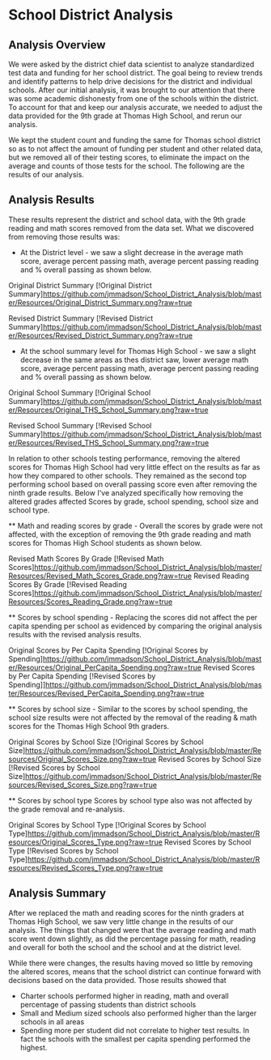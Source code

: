 # School District Analysis

## Analysis Overview 
We were asked by the district chief data scientist to analyze standardized test data and funding for her school district. The goal being to review trends and identify patterns to help drive decisions for the district and individual schools. After our initial analysis, it was brought to our attention that there was some academic dishonesty from one of the schools within the district. To account for that and keep our analysis accurate, we needed to adjust the data provided for the 9th grade at Thomas High School, and rerun our analysis. 

We kept the student count and funding the same for Thomas school district so as to not affect the amount of funding per student and other related data, but we removed all of their testing scores, to eliminate the impact on the average and counts of those tests for the school. The following are the results of our analysis. 


## Analysis Results

These results represent the district and school data, with the 9th grade reading and math scores removed from the data set. What we discovered from removing those results was: 

* At the District level - we saw a slight decrease in the average math score, average percent passing math, average percent passing reading and % overall passing as shown below. 

Original District Summary
[!Original District Summary]https://github.com/jmmadson/School_District_Analysis/blob/master/Resources/Original_District_Summary.png?raw=true 

Revised District Summary
[!Revised District Summary]https://github.com/jmmadson/School_District_Analysis/blob/master/Resources/Revised_District_Summary.png?raw=true


* At the school summary level for Thomas High School - we saw a slight decrease in the same areas as thes district saw, lower average math score, average percent passing math, average percent passing reading and % overall passing as shown below. 

Original School Summary
[!Original School Summary]https://github.com/jmmadson/School_District_Analysis/blob/master/Resources/Original_THS_School_Summary.png?raw=true 

Revised School Summary
[!Revised School Summary]https://github.com/jmmadson/School_District_Analysis/blob/master/Resources/Revised_THS_School_Summary.png?raw=true

In relation to other schools testing performance, removing the altered scores for Thomas High School had very little effect on the results as far as how they compared to other schools. They remained as the second top performing school based on overall passing score even after removing the ninth grade results. Below I've analyzed specifically how removing the altered grades affected Scores by grade, school spending, school size and school type. 


** Math and reading scores by grade - Overall the scores by grade were not affected, with the exception of removing the 9th grade reading and math scores for Thomas High School students as shown below. 

Revised Math Scores By Grade [!Revised Math Scores]https://github.com/jmmadson/School_District_Analysis/blob/master/Resources/Revised_Math_Scores_Grade.png?raw=true
Revised Reading Scores By Grade [!Revised Reading Scores]https://github.com/jmmadson/School_District_Analysis/blob/master/Resources/Scores_Reading_Grade.png?raw=true

** Scores by school spending - Replacing the scores did not affect the per capita spending per school as evidenced by comparing the original analysis results with the revised analysis results. 

Original Scores by Per Capita Spending [!Original Scores by Spending]https://github.com/jmmadson/School_District_Analysis/blob/master/Resources/Original_PerCapita_Spending.png?raw=true
Revised Scores by Per Capita Spending [!Revised Scores by Spending]]https://github.com/jmmadson/School_District_Analysis/blob/master/Resources/Revised_PerCapita_Spending.png?raw=true

** Scores by school size - Similar to the scores by school spending, the school size results were not affected by the removal of the reading & math scores for the Thomas High School 9th graders. 

Original Scores by School Size [!Original Scores by School Size]https://github.com/jmmadson/School_District_Analysis/blob/master/Resources/Original_Scores_Size.png?raw=true
Revised Scores by School Size [!Revised Scores by School Size]https://github.com/jmmadson/School_District_Analysis/blob/master/Resources/Revised_Scores_Size.png?raw=true

** Scores by school type
Scores by school type also was not affected by the grade removal and re-analysis. 

Original Scores by School Type [!Original Scores by School Type]https://github.com/jmmadson/School_District_Analysis/blob/master/Resources/Original_Scores_Type.png?raw=true
Revised Scores by School Type [!Revised Scores by School Type]https://github.com/jmmadson/School_District_Analysis/blob/master/Resources/Revised_Scores_Type.png?raw=true


## Analysis Summary 
After we replaced the math and reading scores for the ninth graders at Thomas High School, we saw very little change in the results of our analysis. The things that changed were that the average reading and math score went down slightly, as did the percentage passing for math, reading and overall for both the school and the school and at the district level. 

While there were changes, the results having moved so little by removing the altered scores, means that the school district can continue forward with decisions based on the data provided. Those results showed that 
* Charter schools performed higher in reading, math and overall percentage of passing students than district schools
* Small and Medium sized schools also performed higher than the larger schools in all areas
* Spending more per student did not correlate to higher test results. In fact the schools with the smallest per capita spending performed the highest. 

